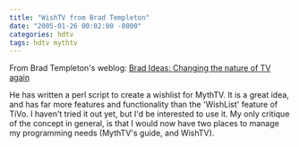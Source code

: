 ```yaml
---
title: "WishTV from Brad Templeton"
date: "2005-01-26 00:02:00 -0800"
categories: hdtv
tags: hdtv mythtv
---
```


From Brad Templeton's weblog: [Brad Ideas: Changing the nature of TV again](http://ideas.4brad.com/archives/000174.html)  
  
He has written a perl script to create a wishlist for MythTV. 
It is a great idea, and has far more features and functionality than the 'WishList' feature of TiVo. I haven't tried it out yet, but I'd be interested to use it. My only critique of the concept in general, is that I would now have two places to manage my programming needs (MythTV's guide, and WishTV).
